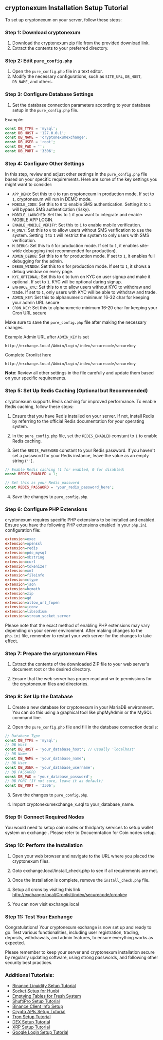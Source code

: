 ## cryptonexum Installation Setup Tutorial

To set up cryptonexum on your server, follow these steps:

### Step 1: Download cryptonexum

1. Download the cryptonexum zip file from the provided download link.
2. Extract the contents to your preferred directory.

### Step 2: Edit `pure_config.php`

1. Open the `pure_config.php` file in a text editor.
2. Modify the necessary configurations, such as `SITE_URL`, `DB_HOST`, `DB_NAME`, and others.

### Step 3: Configure Database Settings

1. Set the database connection parameters according to your database setup in the `pure_config.php` file.

Example:
```php
const DB_TYPE = 'mysql';
const DB_HOST = '127.0.0.1';
const DB_NAME = 'cryptonexumexchange';
const DB_USER = 'root';
const DB_PWD = '';
const DB_PORT = '3306';
```

### Step 4: Configure Other Settings

In this step, review and adjust other settings in the `pure_config.php` file based on your specific requirements. Here are some of the key settings you might want to consider:

- `APP_DEMO`: Set this to `0` to run cryptonexum in production mode. If set to `1`, cryptonexum will run in DEMO mode.
- `MOBILE_CODE`: Set this to `0` to enable SMS authentication. Setting it to `1` will bypass SMS authentication (risky).
- `MOBILE_LAUNCHED`: Set this to `1` if you want to integrate and enable MOBILE APP LOGIN.
- `ENABLE_MOBILE_VERIFY`: Set this to `1` to enable mobile verification.
- `M_ONLY`: Set this to `0` to allow users without SMS verification to use the system. Setting it to `1` will restrict the system to only users with SMS verification.
- `M_DEBUG`: Set this to `0` for production mode. If set to `1`, it enables site-wide debugging (not recommended for production).
- `ADMIN_DEBUG`: Set this to `0` for production mode. If set to `1`, it enables full debugging for the admin.
- `DEBUG_WINDOW`: Set this to `0` for production mode. If set to `1`, it shows a debug window on every page.
- `KYC_OPTIONAL`: Set this to `0` to turn on KYC on user signup and make it optional. If set to `1`, KYC will be optional during signup.
- `ENFORCE_KYC`: Set this to `0` to allow users without KYC to withdraw and trade. If set to `1`, only users with KYC will be able to withdraw and trade.
- `ADMIN_KEY`: Set this to alphanumeric minimum 16-32 char for keeping your admin URL secure
- `CRON_KEY`: Set this to alphanumeric minimum 16-20 char for keeping your Cron URL secure

Make sure to save the `pure_config.php` file after making the necessary changes.


Example Admin URL after `ADMIN_KEY` is set
```
http://exchange.local/Admin/Login/index/securecode/securekey
```
Complete Cronlist here 
```
http://exchange.local/Admin/Login/index/securecode/securekey
```

**Note:** Review all other settings in the file carefully and update them based on your specific requirements.

### Step 5: Set Up Redis Caching (Optional but Recommended)

cryptonexum supports Redis caching for improved performance. To enable Redis caching, follow these steps:

1. Ensure that you have Redis installed on your server. If not, install Redis by referring to the official Redis documentation for your operating system.

2. In the `pure_config.php` file, set the `REDIS_ENABLED` constant to `1` to enable Redis caching.

3. Set the `REDIS_PASSWORD` constant to your Redis password. If you haven't set a password for your Redis instance, leave the value as an empty string (`''`).

```php
// Enable Redis caching (1 for enabled, 0 for disabled)
const REDIS_ENABLED = 1; 

// Set this as your Redis password
const REDIS_PASSWORD = 'your_redis_password_here';
```

4. Save the changes to `pure_config.php`.

### Step 6: Configure PHP Extensions

cryptonexum requires specific PHP extensions to be installed and enabled. Ensure you have the following PHP extensions enabled in your `php.ini` configuration file:

```ini
extension=exec
extension=openssl
extension=redis
extension=pdo_mysql
extension=mbstring
extension=curl
extension=tokenizer
extension=xml
extension=fileinfo
extension=ctype
extension=json
extension=bcmath
extension=zip
extension=gd
extension=allow_url_fopen
extension=iconv
extension=libsodium
extension=stream_socket_server
```

Please note that the exact method of enabling PHP extensions may vary depending on your server environment. After making changes to the `php.ini` file, remember to restart your web server for the changes to take effect.

### Step 7: Prepare the cryptonexum Files

1. Extract the contents of the downloaded ZIP file to your web server's document root or the desired directory.

2. Ensure that the web server has proper read and write permissions for the cryptonexum files and directories.

### Step 8: Set Up the Database

1. Create a new database for cryptonexum in your MariaDB environment. You can do this using a graphical tool like phpMyAdmin or the MySQL command line.

2. Open the `pure_config.php` file and fill in the database connection details:

```php
// Database Type
const DB_TYPE = 'mysql';
// DB Host
const DB_HOST = 'your_database_host'; // Usually 'localhost'
// DB Name
const DB_NAME = 'your_database_name';
// DB User
const DB_USER = 'your_database_username';
// DB PASSWORD
const DB_PWD = 'your_database_password';
// DB PORT (If not sure, leave it as default)
const DB_PORT = '3306';
```

3. Save the changes to `pure_config.php`.
   
4. Import cryptonexumexchange_x.sql to your_database_name. 
### Step 9: Connect Required Nodes

You would need to setup coin nodes or thirdparty services to setup wallet system on exchange . Please refer to Docuemntation for Coin nodes setup.

### Step 10: Perform the Installation

1. Open your web browser and navigate to the URL where you placed the cryptonexum files.

2. Goto exchange.local/install_check.php to see if all requirements are met.

3. Once the installation is complete, remove the `install_check.php` file.
4. Setup all crons by visiting this link http://exchange.local/Cronlist/index/securecode/cronkey
5. You can now visit exchange.local

### Step 11: Test Your Exchange

Congratulations! Your cryptonexum exchange is now set up and ready to go. Test various functionalities, including user registration, trading, deposits, withdrawals, and admin features, to ensure everything works as expected.

Please remember to keep your server and cryptonexum installation secure by regularly updating software, using strong passwords, and following other security best practices.
### Additional Tutorials:

- [Binance Liquidity Setup Tutorial](binance-cross-trading-setup.md)
- [Socket Setup for Huobi](WebSocketConfigLiquidity.md)
- [Emptying Tables for Fresh System](tables_to_empty_for_fresh_system.txt)
- [ShuftiPro Setup Tutorial](shuftipro-setup-requirements.md)
- [Binance Client Info Setup](bnb_client_info.md)
- [Crypto APIs Setup Tutorial](cryptoapis.io.setup.md)
- [Tron Setup Tutorial](tron_setup.md)
- [DEX Setup Tutorial](php-dex-decentalized-exchange.md)
- [XRP Setup Tutorial](xrp-setup-crypto-exchange.md)
- [Google Login Setup Tutorial](google-login-setup.md)
